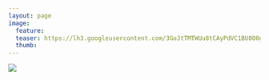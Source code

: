 ```yaml
---
layout: page
image:
  feature:
  teaser: https://lh3.googleusercontent.com/3GoJtTMTWUu8tCAyPdVC1BU800gE4NIG9-bLdzUuAV0=w245
  thumb:
---
```


[![](https://lh3.googleusercontent.com/E6e2uawz5Otb-4pVBy3cPCPtBpk05UTCMVRKqZ8F6IU=w800)](https://lh3.googleusercontent.com/E6e2uawz5Otb-4pVBy3cPCPtBpk05UTCMVRKqZ8F6IU=s0)

